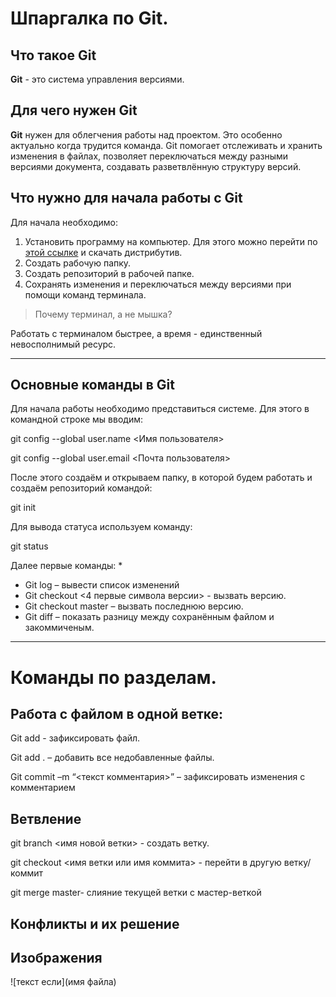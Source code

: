 # Шпаргалка по Git.
## Что такое Git
**Git** - это система управления версиями.

## Для чего нужен Git

**Git** нужен для облегчения работы над проектом. Это особенно актуально когда трудится команда. Git  помогает отслеживать и хранить изменения в файлах, позволяет переключаться между разными версиями документа, создавать разветвлённую структуру версий.
## Что нужно для начала работы с Git
Для начала необходимо:
1. Установить программу на компьютер.
Для этого можно перейти по
[этой ссылке](https://git-scm.com/download/win "официальный сайт") и скачать дистрибутив.
2. Создать рабочую папку.
3. Создать репозиторий в рабочей папке.
4. Сохранять изменения и переключаться между версиями при помощи команд терминала.

>Почему терминал, а не мышка?

Работать с терминалом быстрее, а время - единственный невосполнимый ресурс.

---

## Основные команды в Git
Для начала работы необходимо представиться системе. Для этого в командной строке мы вводим:

git config --global user.name \<Имя пользователя>

git config --global user.email \<Почта пользователя>

После этого создаём и открываем папку, в которой будем работать и создаём репозиторий командой:

git init

Для вывода статуса используем команду: 

git status

Далее первые команды:
* 
* Git log – вывести список изменений
* Git checkout <4 первые символа версии> - вызвать версию.
* Git checkout master – вызвать последнюю версию.
* Git diff – показать разницу между сохранённым файлом и закоммиченым.


***

# Команды по разделам.
## Работа с файлом в одной ветке:
Git add <file name> - зафиксировать файл.

Git add . – добавить все недобавленные файлы.

Git commit –m “<текст  комментария>” – зафиксировать изменения с комментарием

## Ветвление
git branch <имя новой ветки> - создать ветку.

git checkout <имя ветки  или имя коммита> - перейти в другую ветку/коммит

git merge master- слияние текущей ветки с мастер-веткой



## Конфликты и их решение

## Изображения

\![текст если](имя файла) 
